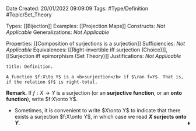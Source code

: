 <div class="topSpace"></div>

Date Created: 20/01/2022 09:09:09
Tags: #Type/Definition #Topic/Set_Theory

Types: [[Bijection]]
Examples: [[Projection Maps]]
Constructs: <i>Not Applicable</i>
Generalizations: <i>Not Applicable</i>

Properties: [[Composition of surjections is a surjection]]
Sufficiencies: <i>Not Applicable</i>
Equivalences: [[Right-invertible iff surjection (Choice)]], [[Surjection iff epimorphism (Set Theory)]]
Justifications: <i>Not Applicable</i>

``` ad-Definition
title: Definition.

A function $f:X\to Y$ is a <b>surjection</b> if $\ran f=Y$. That is, if the relation $f$ is right-total.

```

<b>Remark.</b> If $f:X\to Y$ is a surjection (or an <b>surjective function</b>, or an <b>onto function</b>), write $f:X\onto Y$.
* Sometimes, it is convenient to write $X\onto Y$ to indicate that there exists a surjection $f:X\onto Y$, in which case we read <b>$X$ surjects onto $Y$</b>.<span style="float:right;">$\blacklozenge$</span>

